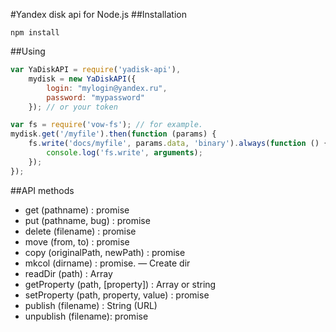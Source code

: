 #Yandex disk api for Node.js
##Installation
```
npm install
```
##Using
```js
var YaDiskAPI = require('yadisk-api'),
    mydisk = new YaDiskAPI({
        login: "mylogin@yandex.ru",
        password: "mypassword"
    }); // or your token

var fs = require('vow-fs'); // for example.
mydisk.get('/myfile').then(function (params) {
    fs.write('docs/myfile', params.data, 'binary').always(function () {
        console.log('fs.write', arguments);
    });
});
```

##API methods
* get (pathname) : promise
* put (pathname, bug) : promise
* delete (filename) : promise
* move (from, to) : promise
* copy (originalPath, newPath) : promise
* mkcol (dirname) : promise. — Create dir
* readDir (path) : Array
* getProperty (path, [property]) : Array or string
* setProperty (path, property, value) : promise
* publish (filename) : String (URL)
* unpublish (filename): promise
